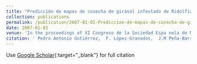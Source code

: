 ```yaml
---
title: "Predicción de mapas de cosecha de girasol infestado de Ridolfia segetum en imágenes remotas mediante Redes Neuronales Evolutivas de Unidad Producto"
collection: publications
permalink: /publication/2007-01-01-Prediccion-de-mapas-de-cosecha-de-girasol-infestado-de-Ridolfia-segetum-en-imagenes-remotas-mediante-Redes-Neuronales-Evolutivas-de-Unidad-Producto
date: 2007-01-01
venue: 'In the proceedings of XI Congreso de la Sociedad Espa nola de Malherbolog&apos;ia (SEMh 2007)'
citation: ' Pedro Antonio Gutiérrez,  F. López-Granados,  J.M Peña-Barragán,  M. Jurado-Expósito,  M.T. Gómez-Casero,  César Hervás-Martínez, &quot;Predicci   apos;on de mapas de cosecha de girasol infestado de Ridolfia segetum en im   apos;agenes remotas mediante Redes Neuronales Evolutivas de Unidad Producto.&quot; In the proceedings of XI Congreso de la Sociedad Espa nola de Malherbolog   apos;ia (SEMh 2007), 2007, pp. 263–266.'
---
```

Use [Google Scholar](https://scholar.google.com/scholar?q=Predicci&#x27;on+de+mapas+de+cosecha+de+girasol+infestado+de+Ridolfia+segetum+en+im&#x27;agenes+remotas+mediante+Redes+Neuronales+Evolutivas+de+Unidad+Producto){:target="_blank"} for full citation